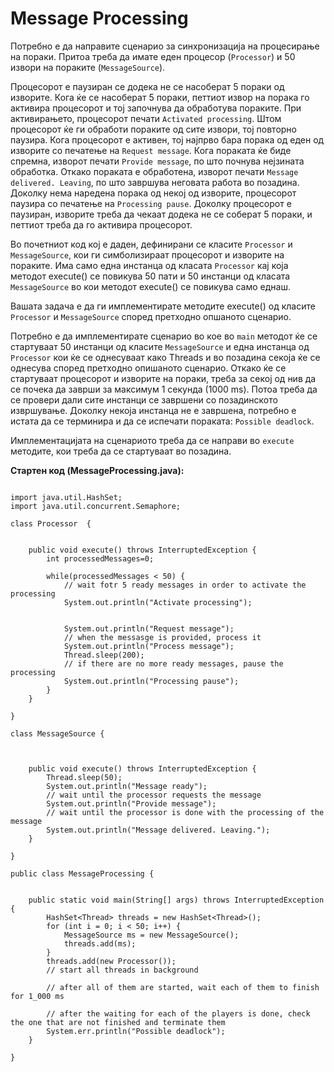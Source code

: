 Message Processing
=====

Потребно е да направите сценарио за синхронизација на процесирање на пораки. Притоа треба да имате еден процесор (`Processor`) и 50 
извори на пораките (`MessageSource`).  

Процесорот е паузиран се додека не се насоберат 5 пораки од изворите. Кога ќе се насоберат 5 пораки, петтиот извор на порака 
го активира процесорот и тој започнува да обработува пораките. При активирањето, процесорот печати `Activated processing`. 
Штом процесорот ќе ги обработи пораките од сите извори, 
тој повторно паузира. Кога процесорот е активен, тој најпрво бара порака од еден од изворите со печатење на `Request message`. 
Кога пораката ќе биде спремна, изворот печати `Provide message`, по што почнува нејзината обработка. 
Откако пораката е обработена, изворот печати `Message delivered. Leaving`, по што завршува неговата работа во позадина. 
Доколку нема наредена порака од некој од изворите, процесорот паузира со печатење на `Processing pause`. 
Доколку процесорот е паузиран, изворите треба да чекаат додека не се соберат 5 пораки, и петтиот треба да го активира процесорот.
                                       
Во почетниот код кој е даден, дефинирани се класите `Processor` и `MessageSource`, кои ги симболизираат процесорот и 
изворите на пораките. Има само една инстанца од класата `Processor` кај која методот execute() се повикува 50 пати 
и 50 инстанци од класата `MessageSource` во кои методот execute() се повикува само еднаш.
                                       
Вашата задача е да ги имплементирате методите execute() од класите `Processor` и `MessageSource` според претходно 
опшаното сценарио.

Потребно е да имплементирате сценарио во кое во `main` методот ќе се стартуваат 50 инстанци од класите `MessageSource` 
и една инстанца од `Processor` кои ќе се однесуваат како Threads и во позадина секоја ќе се однесува според претходно
опишаното сценарио. Откако ќе се стартуваат процесорот и изворите на пораки, треба за секој од нив да се почека да заврши 
за максимум 1 секунда (1000 ms). Потоа треба да се провери дали сите инстанци се завршени со позадинското извршување. 
Доколку некоја инстанца не е завршена, потребно е истата да се терминира и да се испечати пораката: `Possible deadlock`.  

Имплементацијата на сценариото треба да се направи во `execute` методите, кои треба да се стартуваат во позадина. 


**Стартен код (MessageProcessing.java):**

```

import java.util.HashSet;
import java.util.concurrent.Semaphore;

class Processor  {


    public void execute() throws InterruptedException {
        int processedMessages=0;

        while(processedMessages < 50) {
            // wait fotr 5 ready messages in order to activate the processing
            System.out.println("Activate processing");


            System.out.println("Request message");
            // when the messasge is provided, process it
            System.out.println("Process message");
            Thread.sleep(200);
            // if there are no more ready messages, pause the processing
            System.out.println("Processing pause");
        }
    }

}

class MessageSource {



    public void execute() throws InterruptedException {
        Thread.sleep(50);
        System.out.println("Message ready");
        // wait until the processor requests the message
        System.out.println("Provide message");
        // wait until the processor is done with the processing of the message
        System.out.println("Message delivered. Leaving.");
    }

}

public class MessageProcessing {


    public static void main(String[] args) throws InterruptedException {
        HashSet<Thread> threads = new HashSet<Thread>();
        for (int i = 0; i < 50; i++) {
            MessageSource ms = new MessageSource();
            threads.add(ms);
        }
        threads.add(new Processor());
        // start all threads in background

        // after all of them are started, wait each of them to finish for 1_000 ms

        // after the waiting for each of the players is done, check the one that are not finished and terminate them
        System.err.println("Possible deadlock");
    }

}

``` 